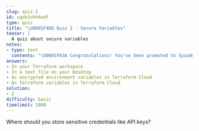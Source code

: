 ```yaml
---
slug: quiz-2
id: ogob3vhh4odf
type: quiz
title: "\U0001F4DD Quiz 2 - Secure Variables"
teaser: |
  A quiz about secure variables
notes:
- type: text
  contents: "\U0001F63A Congratulations! You've been promoted to Sysadmin.\n"
answers:
- In your Terraform workspace
- In a text file on your Desktop
- As encrypted environment variables in Terraform Cloud
- As Terraform variables in Terraform Cloud
solution:
- 2
difficulty: basic
timelimit: 1800
---
```

Where should you store sensitive credentials like API keys?
